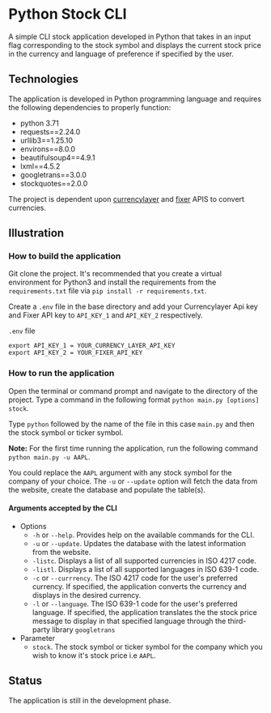 # Python Stock CLI
A simple CLI stock application developed in Python that takes in an input flag 
corresponding to the stock symbol and displays the current stock price in the currency 
and language of preference if specified by the user.

## Technologies
The application is developed in Python programming language and
requires the following dependencies to properly function:
- python 3.71
- requests==2.24.0
- urllib3==1.25.10
- environs==8.0.0
- beautifulsoup4==4.9.1
- lxml==4.5.2
- googletrans==3.0.0
- stockquotes==2.0.0

The project is dependent upon [currencylayer](https://currencylayer.com/) and [fixer](https://fixer.io/) APIS to convert currencies.
## Illustration
### How to build the application
Git clone the project. It's recommended that you create a virtual environment
for Python3 and install the requirements from the `requirements.txt` file via 
`pip install -r requirements.txt`.

Create a `.env` file in the base directory and add your Currencylayer Api key and Fixer API key to `API_KEY_1` and `API_KEY_2` respectively.

`.env` file
```
export API_KEY_1 = YOUR_CURRENCY_LAYER_API_KEY
export API_KEY_2 = YOUR_FIXER_API_KEY
```

### How to run the application
Open the terminal or command prompt and navigate to the directory of the project.
Type a command in the following format `python main.py [options] stock`.

Type `python` followed by the name of the file in this case `main.py` and then the 
stock symbol or ticker symbol.

**Note:** For the first time running the application, run the following command
`python main.py -u AAPL`.

You could replace the `AAPL` argument with any stock symbol for the company of your 
choice. The `-u` or `--update` option will fetch the data from the website, create
the database and populate the table(s).

#### Arguments accepted by the CLI
+ Options
    - `-h` or `--help`. Provides help on the available commands for the CLI.
    - `-u` or `--update`. Updates the database with the latest information from
    the website.
    - `-listc`. Displays a list of all supported currencies in ISO 4217 code.
    - `-listl`. Displays a list of all supported languages in ISO 639-1 code.
    - `-c` or `--currrency`. The ISO 4217 code for the user's preferred currency.
    If specified, the application converts the currency and displays in the desired
    currency.
    - `-l` or `--language`. The ISO 639-1 code for the user's preferred language.
    If specified, the application translates the the stock price message to 
    display in that specified language through the third-party library `googletrans`
+ Parameter
    - `stock`. The stock symbol or ticker symbol for the company which you wish to
    know it's stock price i.e `AAPL`.

## Status
The application is still in the development phase.
